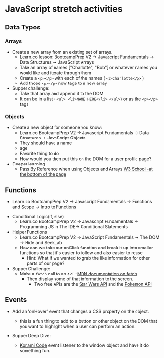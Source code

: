 # JavaScript stretch activities

## Data Types

### Arrays
* Create a new array from an existing set of arrays.
    - Learn.co lesson: BootcampPrep V2 → Javascript Fundamentals → Data Structures → JavaScript Arrays
    * Take an array of names ["Charlotte", "Bob"] or whatever names you would like and iterate through them 
    * Create a `<p></p>` with each of the names ( `<p>Charlotte</p>` ) 
    * Add those `<p></p>` new tags to a new array
* Supper challenge: 
    * Take that array and append it to the DOM
    * It can be in a list ( `<ul> <li>NAME HERE</li> </ul>`) or as the `<p></p>` tags

### Objects
* Create a new object for someone you know:
    - Learn.co BootcampPrep V2 → Javascript Fundamentals → Data Structures → JavaScript Objects 
    * They should have a name
    * age
    * Favorite thing to do
    * How would you then put this on the DOM for a user profile page? 
* Deeper learning
    - Pass By Reference when using Objects and Arrays [W3 School -at the bottom of the page](https://www.w3schools.com/js/js_function_parameters.asp)

## Functions
- Learn.co BootcampPrep V2  → Javascript Fundamentals → Functions and Scope → Intro to Functions
* Conditional Logic(if, else)
    - Learn.co BootcampPrep V2 → Javascript Fundamentals → Programming JS in The IDE→ Conditional Statements
*  Helper Functions
    - Learn.co BootcampPrep V2 → JavaScript Fundamentals → The DOM → Hide and SeekLab
    * How can we take our onClick function and break it up into smaller functions so that it's easier to follow and also easier to reuse 
        * Hint: What if we wanted to grab the like information for other parts of our page? 
* Supper Challenge: 
    * Make a `fetch` call to an `API` 
        -[MDN documentation on fetch](https://developer.mozilla.org/en-US/docs/Web/API/Fetch_API)
        * Then display some of that information to the screen.
            - Two free APIs are the [Star Wars API](https://swapi.co/) and the [Pokemon API](https://pokeapi.co/)

## Events
   * Add an 'onHover' event that changes a CSS property on the object. 
        * this is a fun thing to add to a button or other object on the DOM that you want to highlight when a user can perform an action. 

   * Supper Deep Dive:
        * [Konami Code](https://mentalfloss.com/article/56401/23-places-where-konami-code-lives) event listener to the window object and have it do something fun. 
